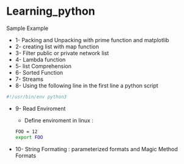 # Learning_python
Sample Example

* 1- Packing and Unpacking with prime function and matplotlib
* 2- creating list with map function
* 3- Filter public or private network list
* 4- Lambda function
* 5- list Comprehension
* 6- Sorted Function
* 7- Streams
* 8- Using the following line in the first line a python script
```bash
#!/usr/bin/env python3
```
* 9- Read Enviroment 
    - Define enviroment in linux :
    ```bash
    FOO = 12
    export FOO
    ```
    
* 10- String Formating : parameterized formats and Magic Method Formats
